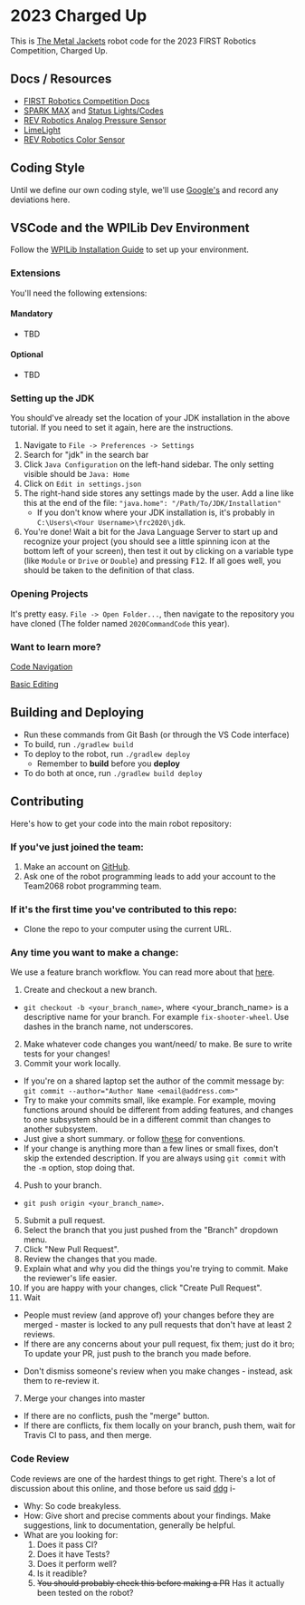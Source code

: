 # 2023 Charged Up

This is [The Metal Jackets](https://www.metaljackets.org/) robot code for the 2023 FIRST Robotics Competition, Charged Up.

## Docs / Resources

* [FIRST Robotics Competition Docs](https://docs.wpilib.org/en/latest/)
* [SPARK MAX](https://www.revrobotics.com/sparkmax-software/) and [Status Lights/Codes](https://www.revrobotics.com/sparkmax-quickstart/#status-led)
* [REV Robotics Analog Pressure Sensor](https://www.revrobotics.com/rev-11-1107/)
* [LimeLight](https://docs.limelightvision.io/en/latest/)
* [REV Robotics Color Sensor](https://www.revrobotics.com/rev-31-1557/)

## Coding Style

Until we define our own coding style, we'll use [Google's](https://google.github.io/styleguide/javaguide.html) and record any deviations here.

## VSCode and the WPILib Dev Environment

Follow the [WPILib Installation Guide](https://docs.wpilib.org/en/latest/docs/getting-started/getting-started-frc-control-system/wpilib-setup.html) to set up your environment.

### Extensions

You'll need the following extensions:

#### Mandatory

* TBD

#### Optional

* TBD

### Setting up the JDK

You should've already set the location of your JDK installation in the above tutorial. If you need to set it again, here are the instructions.
1. Navigate to `File -> Preferences -> Settings`
1. Search for "jdk" in the search bar
1. Click `Java Configuration` on the left-hand sidebar. The only setting visible should be `Java: Home`
1. Click on `Edit in settings.json`
1. The right-hand side stores any settings made by the user. Add a line like this at the end of the file: `"java.home": "/Path/To/JDK/Installation"`
    - If you don't know where your JDK installation is, it's probably in `C:\Users\<Your Username>\frc2020\jdk`.
1. You're done! Wait a bit for the Java Language Server to start up and recognize your project (you should see a little spinning icon at the bottom left of your screen), then test it out by clicking on a variable type (like `Module` or `Drive` or `Double`) and pressing <kbd>F12</kbd>. If all goes well, you should be taken to the definition of that class.

### Opening Projects

It's pretty easy. `File -> Open Folder...`, then navigate to the repository you have cloned (The folder named `2020CommandCode` this year). 

### Want to learn more?

[Code Navigation](https://code.visualstudio.com/docs/editor/editingevolved)

[Basic Editing](https://code.visualstudio.com/docs/editor/codebasics)

## Building and Deploying

- Run these commands from Git Bash (or through the VS Code interface)
- To build, run `./gradlew build`
- To deploy to the robot, run `./gradlew deploy`
    - Remember to **build** before you **deploy**
- To do both at once, run `./gradlew build deploy`


## Contributing

Here's how to get your code into the main robot repository:

### If you've just joined the team:

1. Make an account on [GitHub](https://github.com/).
2. Ask one of the robot programming leads to add your account to the Team2068 robot programming team.

### If it's the first time you've contributed to this repo:

- Clone the repo to your computer using the current URL.

### Any time you want to make a change:

We use a feature branch workflow. You can read more about that [here](https://www.atlassian.com/git/tutorials/comparing-workflows/feature-branch-workflow).

1. Create and checkout a new branch.
  - `git checkout -b <your_branch_name>`, where <your_branch_name> is a descriptive name for your branch. For example `fix-shooter-wheel`. Use dashes in the branch name, not underscores.
2. Make whatever code changes you want/need/ to make. Be sure to write tests for your changes!
3. Commit your work locally.
  - If you're on a shared laptop set the author of the commit message by: `git commit --author="Author Name <email@address.com>"`
  - Try to make your commits small, like example. For example, moving functions around should be different from adding features, and changes to one subsystem should be in a different commit than changes to another subsystem.
  - Just give a short summary. or follow [these](http://tbaggery.com/2008/04/19/a-note-about-git-commit-messages.html) for conventions.
  - If your change is anything more than a few lines or small fixes, don't skip the extended description. If you are always using `git commit` with the `-m` option, stop doing that.
4. Push to your branch.
  - `git push origin <your_branch_name>`.
5. Submit a pull request.
  1. Select the branch that you just pushed from the "Branch" dropdown menu.
  2. Click "New Pull Request".
  3. Review the changes that you made.
  4. Explain what and why you did the things you're trying to commit.  Make the reviewer's life easier.
  5. If you are happy with your changes, click "Create Pull Request".
6. Wait
 - People must review (and approve of) your changes before they are merged - master is locked to any pull requests that don't have at least 2 reviews.
 - If there are any concerns about your pull request, fix them; just do it bro;
To update your PR, just push to the branch you made before.
  * Don't dismiss someone's review when you make changes - instead, ask them to re-review it.
7. Merge your changes into master
  * If there are no conflicts, push the "merge" button.
  * If there are conflicts, fix them locally on your branch, push them, wait for Travis CI to pass, and then merge.

### Code Review

Code reviews are one of the hardest things to get right.  There's a lot of discussion about this online, and those before us said [ddg](https://duckduckgo.com/?q=code+review+best+practices&t=brave&ia=web) i-
- Why:  So code breakyless.
- How: Give short and precise comments about your findings.  Make suggestions, link to documentation, generally be helpful.
- What are you looking for:
    1. Does it pass CI?
    2. Does it have Tests?
    3. Does it perform well?
    4. Is it readible?
    5. ~~You should probably check this before making a PR~~ Has it actually been tested on the robot?

